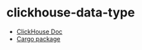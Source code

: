 # clickhouse-data-type

* [ClickHouse Doc](https://clickhouse.tech/docs/en/sql-reference/data-types/)
* [Cargo package](https://crates.io/crates/clickhouse-data-type)
